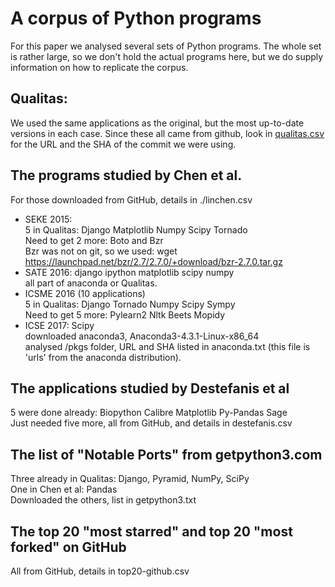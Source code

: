 # A corpus of Python programs

For this paper we analysed several sets of Python programs.  The whole
set is rather large, so we don't hold the actual programs here, but we
do supply information on how to replicate the corpus.


## Qualitas:

We used the same applications as the original, but the most up-to-date
versions in each case.  Since these all came from github, look in
[qualitas.csv](./qualitas.csv) for the URL and the SHA of the commit we were using.


## The programs studied by Chen et al.

For those downloaded from GitHub, details in ./linchen.csv

* SEKE 2015:<br/>
  5 in Qualitas: Django Matplotlib Numpy Scipy Tornado<br/>
  Need to get 2 more: Boto and Bzr<br/>
  Bzr was not on git, so we used:
  wget https://launchpad.net/bzr/2.7/2.7.0/+download/bzr-2.7.0.tar.gz
* SATE 2016: django ipython matplotlib scipy numpy<br/>
  all part of anaconda or Qualitas.<br/>
* ICSME 2016 (10 applications)<br/>
  5 in Qualitas: Django Tornado Numpy Scipy Sympy<br/>
  Need to get 5 more: Pylearn2 Nltk Beets Mopidy<br/>
* ICSE 2017: Scipy<br/>
  downloaded anaconda3, Anaconda3-4.3.1-Linux-x86_64<br/>
  analysed /pkgs folder, URL and SHA listed in anaconda.txt
  (this file is 'urls' from the anaconda distribution).


## The applications studied by Destefanis et al

5 were done already: Biopython Calibre Matplotlib Py-Pandas Sage<br/>
Just needed five more, all from GitHub, and details in destefanis.csv


## The list of "Notable Ports" from getpython3.com

Three already in Qualitas: Django, Pyramid, NumPy, SciPy<br/>
One in Chen et al: Pandas<br/>
Downloaded the others, list in getpython3.txt


## The top 20 "most starred" and top 20 "most forked" on GitHub

All from GitHub, details in top20-github.csv


